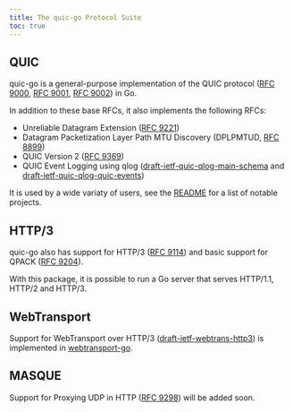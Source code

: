 ```yaml
---
title: The quic-go Protocol Suite
toc: true
---
```


## QUIC

quic-go is a general-purpose implementation of the QUIC protocol ([RFC 9000](https://datatracker.ietf.org/doc/html/rfc9000), [RFC 9001](https://datatracker.ietf.org/doc/html/rfc9001), [RFC 9002](https://datatracker.ietf.org/doc/html/rfc9002)) in Go.

In addition to these base RFCs, it also implements the following RFCs: 
* Unreliable Datagram Extension ([RFC 9221](https://datatracker.ietf.org/doc/html/rfc9221))
* Datagram Packetization Layer Path MTU Discovery (DPLPMTUD, [RFC 8899](https://datatracker.ietf.org/doc/html/rfc8899))
* QUIC Version 2 ([RFC 9369](https://datatracker.ietf.org/doc/html/rfc9369))
* QUIC Event Logging using qlog ([draft-ietf-quic-qlog-main-schema](https://datatracker.ietf.org/doc/draft-ietf-quic-qlog-main-schema/) and [draft-ietf-quic-qlog-quic-events](https://datatracker.ietf.org/doc/draft-ietf-quic-qlog-quic-events/))

It is used by a wide variaty of users, see the [README](https://github.com/quic-go/quic-go) for a list of notable projects.

## HTTP/3

quic-go also has support for HTTP/3 ([RFC 9114](https://datatracker.ietf.org/doc/html/rfc9114)) and basic support for QPACK ([RFC 9204](https://datatracker.ietf.org/doc/html/rfc9204)).

With this package, it is possible to run a Go server that serves HTTP/1.1, HTTP/2 and HTTP/3.

## WebTransport

Support for WebTransport over HTTP/3 ([draft-ietf-webtrans-http3](https://datatracker.ietf.org/doc/draft-ietf-webtrans-http3/)) is implemented in [webtransport-go](https://github.com/quic-go/webtransport-go).

## MASQUE

Support for Proxying UDP in HTTP ([RFC 9298](https://datatracker.ietf.org/doc/html/rfc9298)) will be added soon.
